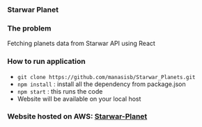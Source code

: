 ### Starwar Planet

### The problem 
Fetching planets data from Starwar API using React

### How to run application
- `git clone https://github.com/manasisb/Starwar_Planets.git`
- `npm install` : install all the dependency from package.json
- `npm start` : this runs the code
- Website will be available on your local host

### Website hosted on AWS: [Starwar-Planet](https://react-starwar-planets-aws.s3.us-west-2.amazonaws.com/index.html)
